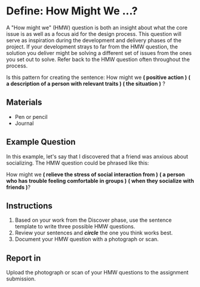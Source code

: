 # Define: How Might We ...?

A "How might we" \(HMW\) question is both an insight about what the core issue is as well as a focus aid for the design process. This question will serve as inspiration during the development and delivery phases of the project. If your development strays to far from the HMW question, the solution you deliver might be solving a different set of issues from the ones you set out to solve. Refer back to the HMW question often throughout the process.

Is this pattern for creating the sentence: How might we **\( positive action \)** **\( a description of a person with relevant traits \) \( the situation \)** ?

## Materials

* Pen or pencil
* Journal

## Example Question

In this example, let's say that I discovered that a friend was anxious about socializing. The HMW question could be phrased like this:

How might we **\( relieve the stress of social interaction from \)** **\( a person who has trouble feeling comfortable in groups \)** **\( when they socialize with friends \)**?

## Instructions

1. Based on your work from the Discover phase, use the sentence template to write three possible HMW questions.
2. Review your sentences and _**circle**_ the one you think works best.
3. Document your HMW question with a photograph or scan.

## Report in

Upload the photograph or scan of your HMW questions to the assignment submission.



